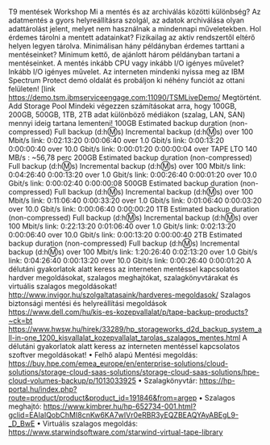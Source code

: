 T9 mentések Workshop
Mi a mentés és az archiválás közötti különbség?
Az adatmentés a gyors helyreállításra szolgál, az adatok archiválása olyan adattárolást jelent, melyet nem használnak a mindennapi műveletekben.
Hol érdemes tárolni a mentett adatainkat?
Fizikailag az aktív rendszertől eltérő helyen legyen tárolva.
Minimálisan hány példányban érdemes tarttani a mentéseinket?
Minimum kettő, de ajánlott három példányban tartani a mentéseinket.
A mentés inkább CPU vagy inkább I/O igényes művelet?
Inkább I/O igényes művelet.
Az interneten mindenki nyissa meg az IBM Spectrum Protect demó oldalát és probáljon ki néhény funciót az ottani felületen! [link
https://demo.tsm.ibmserviceengage.com:11090/TSMLiveDemo/
Megtörtént.
Add Storage Pool
Mindeki végezzen számításokat arra, hogy 100GB, 200GB, 500GB, 1TB, 2TB adat különböző médiákon (szalag, LAN, SAN) mennyi ideig tartana lementeni!
100GB
Estimated backup duration (non-compressed)	Full backup (d:hⓂ️s)	Incremental backup (d:hⓂ️s)
over 100 Mbit/s link:
0:02:13:20	0:00:06:40
over 1.0 Gbit/s link:
0:00:13:20	0:00:00:40
over 10.0 Gbit/s link:
0:00:01:20	0:00:00:04
over TAPE LTO 140 MB/s : ~56,78 perc
200GB
Estimated backup duration (non-compressed)	Full backup (d:hⓂ️s)	Incremental backup (d:hⓂ️s)
over 100 Mbit/s link:
0:04:26:40	0:00:13:20
over 1.0 Gbit/s link:
0:00:26:40	0:00:01:20
over 10.0 Gbit/s link:
0:00:02:40	0:00:00:08
500GB
Estimated backup duration (non-compressed)	Full backup (d:hⓂ️s)	Incremental backup (d:hⓂ️s)
over 100 Mbit/s link:
0:11:06:40	0:00:33:20
over 1.0 Gbit/s link:
0:01:06:40	0:00:03:20
over 10.0 Gbit/s link:
0:00:06:40	0:00:00:20
1TB
Estimated backup duration (non-compressed)	Full backup (d:hⓂ️s)	Incremental backup (d:hⓂ️s)
over 100 Mbit/s link:
0:22:13:20	0:01:06:40
over 1.0 Gbit/s link:
0:02:13:20	0:00:06:40
over 10.0 Gbit/s link:
0:00:13:20	0:00:00:40
2TB
Estimated backup duration (non-compressed)	Full backup (d:hⓂ️s)	Incremental backup (d:hⓂ️s)
over 100 Mbit/s link:
1:20:26:40	0:02:13:20
over 1.0 Gbit/s link:
0:04:26:40	0:00:13:20
over 10.0 Gbit/s link:
0:00:26:40	0:00:01:20
A délutáni gyakorlatok alatt keress az interneten mentéssel kapcsolatos hardver megoldásokat, szalagos meghajtókat, szalagkönyvtárakat és virtuális szalagos megoldásokat!
http://www.invigor.hu/szolgaltatasaink/hardveres-megoldasok/
Szalagos biztonsági mentési és helyreállítási megoldások
https://www.dell.com/hu/kis-es-kozepvallalat/p/tape-backup-products?~ck=bt
https://www.hwsw.hu/hirek/33289/hp_storageworks_d2d_backup_system_all-in-one_1200_kisvallalat_kozepvallalat_tarolas_szalagos_mentes.html
A délutáni gyakorlatok alatt keress az interneten mentéssel kapcsolatos szoftver megoldásokat!
•	Felhő alapú Mentési megoldás: https://buy.hpe.com/emea_europe/en/enterprise-solutions/cloud-solutions/storage-cloud-saas-solutions/storage-cloud-saas-solutions/hpe-cloud-volumes-backup/p/1013033925
•	Szalagkönyvtár: https://hp-portal.hu/index.php?route=product/product&product_id=191846&from=argep
•	Szalagos meghajtó: https://www.kimbrer.hu/hp-652734-001.html?gclid=EAIaIQobChMI8cnKw6KA7wIVr0eRBR3yEQZBEAQYAyABEgL9-_D_BwE
•	Virtuális szalagos megoldás: https://www.starwindsoftware.com/starwind-virtual-tape-library


